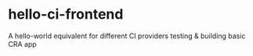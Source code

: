 # hello-ci-frontend
A hello-world equivalent for different CI providers testing &amp; building basic CRA app
